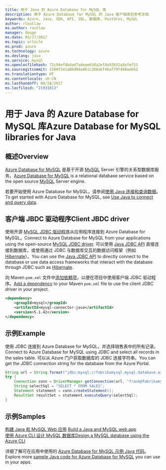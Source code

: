 ```yaml
---
title: 用于 Java 的 Azure Database for MySQL 库
description: 用于 Azure Database for MySQL 的 Java 客户端库的参考文档
keywords: Azure, Java, SDK, API, SQL, 数据库, PostGres, MySQL
author: rloutlaw
ms.author: routlaw
manager: douge
ms.date: 05/17/2017
ms.topic: article
ms.prod: azure
ms.technology: azure
ms.devlang: java
ms.service: mysql
ms.openlocfilehash: 72c94ef4bdad7adeae63da2efda93b52a9afef53
ms.sourcegitcommit: 1500f341a96d9da461c288abf4baf79f494ae662
ms.translationtype: HT
ms.contentlocale: zh-CN
ms.lasthandoff: 08/28/2017
ms.locfileid: "21931013"
---
```

# <a name="azure-database-for-mysql-libraries-for-java"></a><span data-ttu-id="fef4d-104">用于 Java 的 Azure Database for MySQL 库</span><span class="sxs-lookup"><span data-stu-id="fef4d-104">Azure Database for MySQL libraries for Java</span></span>

## <a name="overview"></a><span data-ttu-id="fef4d-105">概述</span><span class="sxs-lookup"><span data-stu-id="fef4d-105">Overview</span></span>

<span data-ttu-id="fef4d-106">[Azure Database for MySQL](/azure/sql-database/sql-database-technical-overview) 是基于开源 [MySQL](https://www.mysql.com/) Server 引擎的关系型数据库服务。</span><span class="sxs-lookup"><span data-stu-id="fef4d-106">[Azure Database for MySQL](/azure/sql-database/sql-database-technical-overview) is a relational database service based on the open source [MySQL](https://www.mysql.com/) Server engine.</span></span> 

<span data-ttu-id="fef4d-107">若要开始使用 Azure Database for MySQL，请参阅[使用 Java 连接和查询数据](/azure/mysql/connect-java)。</span><span class="sxs-lookup"><span data-stu-id="fef4d-107">To get started with Azure Database for MySQL, see [Use Java to connect and query data](/azure/mysql/connect-java).</span></span>

## <a name="client-jbdc-driver"></a><span data-ttu-id="fef4d-108">客户端 JBDC 驱动程序</span><span class="sxs-lookup"><span data-stu-id="fef4d-108">Client JBDC driver</span></span>

<span data-ttu-id="fef4d-109">使用开源 [MySQL JDBC 驱动程序](https://dev.mysql.com/downloads/connector/j/)从应用程序连接到 Azure Database for MySQL。</span><span class="sxs-lookup"><span data-stu-id="fef4d-109">Connect to Azure Database for MySQL from your applications using the open-source [MySQL JDBC driver](https://dev.mysql.com/downloads/connector/j/).</span></span> <span data-ttu-id="fef4d-110">可以使用 [Java JDBC API](https://docs.oracle.com/javase/8/docs/technotes/guides/jdbc/) 直接连接到数据库，或使用通过 JDBC 与数据库交互的数据访问框架（例如 [Hibernate](http://hibernate.org/)）。</span><span class="sxs-lookup"><span data-stu-id="fef4d-110">You can use the [Java JDBC API](https://docs.oracle.com/javase/8/docs/technotes/guides/jdbc/) to directly connect to the database or use data access frameworks that interact with the database through JDBC such as [Hibernate](http://hibernate.org/).</span></span>

<span data-ttu-id="fef4d-111">向 Maven `pom.xml` 文件中[添加依赖项](https://maven.apache.org/guides/getting-started/index.html#How_do_I_use_external_dependencies)，以便在项目中使用客户端 JDBC 驱动程序。</span><span class="sxs-lookup"><span data-stu-id="fef4d-111">[Add a dependency](https://maven.apache.org/guides/getting-started/index.html#How_do_I_use_external_dependencies) to your Maven `pom.xml` file to use the client JDBC driver in your project.</span></span>  

```XML
<dependency>
    <groupId>mysql</groupId>
    <artifactId>mysql-connector-java</artifactId>
    <version>5.1.42</version>
</dependency>
```   

## <a name="example"></a><span data-ttu-id="fef4d-112">示例</span><span class="sxs-lookup"><span data-stu-id="fef4d-112">Example</span></span>

<span data-ttu-id="fef4d-113">使用 JDBC 连接到 Azure Database for MySQL，并选择销售表中的所有记录。</span><span class="sxs-lookup"><span data-stu-id="fef4d-113">Connect to Azure Database for MySQL using JDBC and select all records in the sales table.</span></span> <span data-ttu-id="fef4d-114">可以从 Azure 门户获取数据库的 JDBC 连接字符串。</span><span class="sxs-lookup"><span data-stu-id="fef4d-114">You can get the JDBC connection string for the database from the Azure Portal.</span></span>

```java
String url = String.format("jdbc:mysql://fabrikamysql.mysql.database.azure.com:3306/fabrikamdb?verifyServerCertificate=true&useSSL=true&requireSSL=false");
try {
    Connection conn = DriverManager.getConnection(url, "frank@fabrikamysql", "aBcDeFgHiJkL");
    String selectSql = "SELECT * FROM SALES";
    Statement statement = conn.createStatement();
    ResultSet resultSet = statement.executeQuery(selectSql);
}
```

## <a name="samples"></a><span data-ttu-id="fef4d-115">示例</span><span class="sxs-lookup"><span data-stu-id="fef4d-115">Samples</span></span>

<span data-ttu-id="fef4d-116">[构建 Java 和 MySQL Web 应用](/azure/app-service-web/app-service-web-tutorial-java-mysql) </span><span class="sxs-lookup"><span data-stu-id="fef4d-116">[Build a Java and MySQL web app](/azure/app-service-web/app-service-web-tutorial-java-mysql) </span></span>  
[<span data-ttu-id="fef4d-117">使用 Azure CLI 设计 MySQL 数据库</span><span class="sxs-lookup"><span data-stu-id="fef4d-117">Design a MySQL database using the Azure CLI</span></span>](/azure/mysql/tutorial-design-database-using-cli)   

<span data-ttu-id="fef4d-118">详细了解可在应用中使用的 [Azure Database for MySQL 示例 Java 代码](https://azure.microsoft.com/resources/samples/?platform=java&term=mysql)。</span><span class="sxs-lookup"><span data-stu-id="fef4d-118">Explore more [sample Java code for Azure Database for MySQL](https://azure.microsoft.com/resources/samples/?platform=java&term=mysql) you can use in your apps.</span></span>
